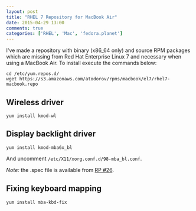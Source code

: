 ```yaml
---
layout: post
title: "RHEL 7 Repository for MacBook Air"
date: 2015-04-29 13:00
comments: true
categories: ['RHEL', 'Mac', 'fedora.planet']
---
```


I've made a repository with binary (x86_64 only) and source RPM packages which
are missing from Red Hat Enterprise Linux 7 and necessary when using a 
MacBook Air. To install execute the commands below:

    cd /etc/yum.repos.d/
    wget https://s3.amazonaws.com/atodorov/rpms/macbook/el7/rhel7-macbook.repo


Wireless driver
---------------

    yum install kmod-wl


Display backlight driver
------------------------

    yum install kmod-mba6x_bl


And uncomment `/etc/X11/xorg.conf.d/98-mba_bl.conf`.

*Note:* the .spec file is available from 
[RP #26](https://github.com/patjak/mba6x_bl/pull/26).

Fixing keyboard mapping
-----------------------

    yum install mba-kbd-fix


